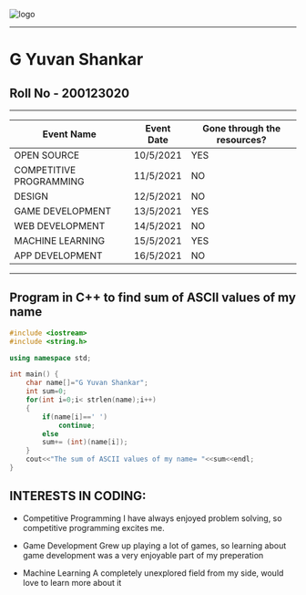 ![logo](https://github.com/codingiitg/open_source_submission/blob/main/coding-club%20logo.png?raw=true)
***
# **G Yuvan Shankar**
## Roll No - 200123020
***
|Event Name|Event Date|Gone through the resources?|
|---|---|---|
|OPEN SOURCE|10/5/2021|YES|
|COMPETITIVE PROGRAMMING|11/5/2021|NO|
|DESIGN|12/5/2021|NO|
|GAME DEVELOPMENT|13/5/2021|YES|
|WEB DEVELOPMENT|14/5/2021|NO|
|MACHINE LEARNING|15/5/2021|YES|
|APP DEVELOPMENT|16/5/2021|NO|
***
## Program in C++ to find sum of ASCII values of my name
``` C++
#include <iostream>
#include <string.h>

using namespace std;

int main() {
    char name[]="G Yuvan Shankar";
    int sum=0;
    for(int i=0;i< strlen(name);i++)
    {
        if(name[i]==' ')
            continue;
        else
        sum+= (int)(name[i]);
    }
    cout<<"The sum of ASCII values of my name= "<<sum<<endl;
}
```
## INTERESTS IN CODING:
* Competitive Programming
    I have always enjoyed problem solving, so competitive programming excites me.

* Game Development
    Grew up playing a lot of games, so learning about game development was a very enjoyable part
    of my preperation

* Machine Learning
  A completely unexplored field from my side, would love to learn more about it  